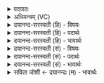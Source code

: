 <details><summary>पदपाठः</summary>

प्र। नू॒नम्। ब्रह्म॑णः। पतिः॑। मन्त्र॑म्। व॒द॒ति॒। उ॒क्थ्य᳖म्। यस्मि॑न्। इन्द्रः॑। वरु॑णः। मित्रः॒। अ॒र्य्य॒मा। दे॒वाः। ओका॑ꣳसि। च॒क्रि॒रे॒। ५७।
</details>

<details><summary>अधिमन्त्रम् (VC)</summary>

- ब्रह्मणस्पतिर्देवता
- कण्व ऋषिः
- विराड्बृहती
- मध्यमः
</details>

<details><summary>दयानन्द-सरस्वती (हि) - विषयः</summary>

अब ईश्वर के विषय को अगले मन्त्र में कहा है ॥
</details>

<details><summary>दयानन्द-सरस्वती (हि) - पदार्थः</summary>

पदार्थान्वयभाषाः -  हे मनुष्यो ! (यस्मिन्) जिस परमात्मा में (इन्द्रः) बिजुली वा सूर्य्य (वरुणः) जल वा चन्द्रमा (मित्रः) प्राण वा अन्य अपानादि वायु (अर्य्यमा) सूत्रात्मा वायु (देवाः) ये सब उत्तम गुणवाले (ओकांसि) निवासों को (चक्रिरे) किये हुए हैं, वह (ब्रह्मणः) वेदविद्या का (पतिः) रक्षक जगदीश्वर (उक्थ्यम्) प्रशंसनीय पदार्थों में श्रेष्ठ (मन्त्रम्) वेदरूप मन्त्रभाग को (नूनम्) निश्चय कर (प्र, वदति) अच्छे प्रकार कहता है, ऐसा तुम जानो ॥५७ ॥
</details>

<details><summary>दयानन्द-सरस्वती (हि) - भावार्थः</summary>

भावार्थभाषाः -  हे मनुष्यो ! जिस परमात्मा में कार्यकारणरूप सब जगत् और जीव वसते हैं तथा जिसने सब जीवों के हितसाधक वेद का उपदेश किया है, उसी की तुम लोग भक्ति, सेवा, उपासना करो ॥५७ ॥
</details>

<details><summary>दयानन्द-सरस्वती (सं) - विषयः</summary>

अथेश्वरविषयमाह ॥
</details>

<details><summary>दयानन्द-सरस्वती (सं) - पदार्थः</summary>

पदार्थान्वयभाषाः -  हे मनुष्याः ! यस्मिन्निन्द्रो वरुणो मित्रोऽर्यमा देवा ओकांसि चक्रिरे, स ब्रह्मणस्पतिः परमात्मोक्थ्यं मन्त्रं वेदाख्यं नूनं प्रवदतीति विजानीत ॥५७ ॥
</details>

<details><summary>दयानन्द-सरस्वती (सं) - भावार्थः</summary>

भावार्थभाषाः -  हे मनुष्याः ! यस्मिन् परमात्मनि सर्वं जगत्कारणं कार्यं जीवाश्च वसन्ति, यश्च सर्वेषां जीवानां हितसाधकं वेदोपदेशं कृतवानस्ति, तमेव यूयं भजत ॥५७ ॥
</details>

<details><summary>सविता जोशी ← दयानन्दः (म) - भावार्थः</summary>

भावार्थभाषाः -  हे माणसांनो ! सर्व जीव व कार्यकारणरूपी जग परमेश्वरामध्येच राहतात. असा परमेश्वर हा सर्व जीवांचा हितसाधक असून, त्याने मानवाला वेदज्ञान दिलेले आहे. त्याची उपासना व भक्ती करा.
</details>